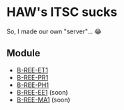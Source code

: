 # HAW's ITSC sucks

So, I made our own "server"... 😂

## Module

- [B-REE-ET1](./res/B-REE-ET1/B-REE-ET1.md)
- [B-REE-PR1](./res/B-REE-ET1/B-REE-PR1.md)
- [B-REE-PH1](./res/B-REE-ET1/B-REE-PH1.md)
- [B-REE-EE1](./res/B-REE-ET1/B-REE-EE1.md) (soon)
- [B-REE-MA1](./res/B-REE-ET1/B-REE-MA1.md) (soon)
